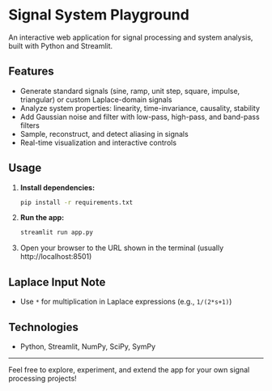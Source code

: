 # Signal System Playground

An interactive web application for signal processing and system analysis, built with Python and Streamlit.

## Features
- Generate standard signals (sine, ramp, unit step, square, impulse, triangular) or custom Laplace-domain signals
- Analyze system properties: linearity, time-invariance, causality, stability
- Add Gaussian noise and filter with low-pass, high-pass, and band-pass filters
- Sample, reconstruct, and detect aliasing in signals
- Real-time visualization and interactive controls

## Usage
1. **Install dependencies:**
   ```bash
   pip install -r requirements.txt
   ```
2. **Run the app:**
   ```bash
   streamlit run app.py
   ```
3. Open your browser to the URL shown in the terminal (usually http://localhost:8501)

## Laplace Input Note
- Use `*` for multiplication in Laplace expressions (e.g., `1/(2*s+1)`)

## Technologies
- Python, Streamlit, NumPy, SciPy, SymPy

---

Feel free to explore, experiment, and extend the app for your own signal processing projects! 